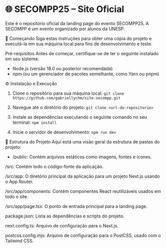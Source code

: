 # 🌐 SECOMPP25 – Site Oficial

Este é o repositório oficial da landing page do evento SECOMPP25. A SECOMPP é um evento organizado por alunos da UNESP.

🚀 Começando
Siga estas instruções para obter uma cópia do projeto e executá-la em sua máquina local para fins de desenvolvimento e teste.

Pré-requisitos
Antes de começar, certifique-se de ter o seguinte instalado em seu sistema:

- Node.js (versão 18.0 ou posterior recomendada)
- npm (ou um gerenciador de pacotes semelhante, como Yarn ou pnpm)

⚙️ Instalação e Execução

1. Clone o repositório para sua máquina local:
   `git clone https://github.com/gabriellychm/site-secompp.git`

2. Navegue até o diretório do projeto:
   `git clone <url-do-repositorio>`

3. Instale as dependências executando o seguinte comando no seu terminal:
   `npm install`

4. Inicie o servidor de desenvolvimento:
   `npm run dev`

📁 Estrutura do Projeto
Aqui está uma visão geral da estrutura de pastas do projeto:

- /public: Contém arquivos estáticos como imagens, fontes e ícones.

/src: Contém todo o código-fonte da aplicação.

/src/app: O diretório principal da aplicação para um projeto Next.js usando o App Router.

/src/app/components: Contém componentes React reutilizáveis usados em todo o site.

/src/app/page.tsx: O ponto de entrada principal para a landing page.

package.json: Lista as dependências e scripts do projeto.

next.config.ts: Arquivo de configuração para o Next.js.

postcss.config.mjs: Arquivo de configuração para o PostCSS, usado com o Tailwind CSS.
